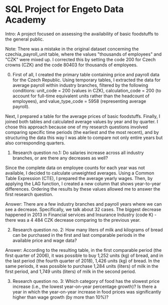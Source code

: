 # SQL Project for Engeto Data Academy

Intro: A project focused on assessing the availability of basic foodstuffs to the general public.

Note: There was a mistake in the original dataset concerning the czechia_payroll_unit table, where the values "thousands of employees" and "CZK" were mixed up. I corrected this by setting the code 200 for Czech crowns (CZK) and the code 80403 for thousands of employees.

0. First of all, I created the primary table containing price and payroll data for the Czech Republic. Using temporary tables, I extracted the data for average payroll within industry branches, filtered by the following conditions: unit_code = 200 (values in CZK), calculation_code = 200 (to account for full-time equivalent units rather than the headcount of employees), and value_type_code = 5958 (representing average payroll).

Next, I prepared a table for the average prices of basic foodstuffs. Finally, I joined both tables and calculated average values by year and by quarter. I chose this approach because one of my research questions involved comparing specific time periods (the earliest and the most recent), and by structuring the data this way I was able to compare not only entire years but also corresponding quarters.

1. Research question no.1: Do salaries increase across all industry branches, or are there any decreases as well?

Since the complete data on employee counts for each year was not available, I decided to calculate unweighted averages. Using a Common Table Expression (CTE), I prepared the average yearly wages. Then, by applying the LAG function, I created a new column that shows year-to-year differences. Ordering the results by these values allowed me to answer the first research question.

Answer: There are a few industry branches and payroll years where we can see a decrease. Specifically, we talk about 32 cases. The biggest decrease happened in 2013 in Financial services and Insurance Industry (code K) - there was a 4 484 CZK decrease comparing to the previous year.


2. Research question no. 2: How many liters of milk and kilograms of bread can be purchased in the first and last comparable periods in the available price and wage data?



Answer: According to the resulting table, in the first comparable period (the first quarter of 2006), it was possible to buy 1,252 units (kg) of bread, and in the last period (the fourth quarter of 2018), 1,426 units (kg) of bread.
In the same periods, it was possible to purchase 1,284 units (liters) of milk in the first period, and 1,749 units (liters) of milk in the second period.


3. Research question no. 3: Which category of food has the slowest price increase (i.e., the lowest year-on-year percentage growth)? Is there a year in which the year-on-year increase in food prices was significantly higher than wage growth (by more than 10%)?

